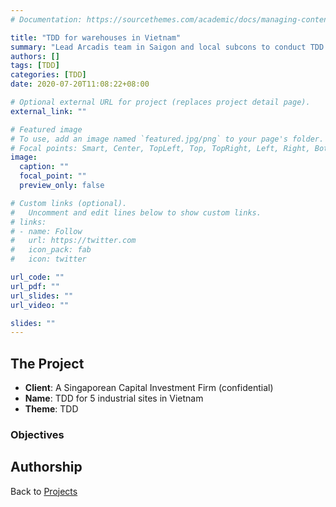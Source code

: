 ```yaml
---
# Documentation: https://sourcethemes.com/academic/docs/managing-content/

title: "TDD for warehouses in Vietnam"
summary: "Lead Arcadis team in Saigon and local subcons to conduct TDD and design compliance review for 5 industrial sites in North and South of VN for a Singaporean Capital Investment Firm"
authors: []
tags: [TDD]
categories: [TDD]
date: 2020-07-20T11:08:22+08:00

# Optional external URL for project (replaces project detail page).
external_link: ""

# Featured image
# To use, add an image named `featured.jpg/png` to your page's folder.
# Focal points: Smart, Center, TopLeft, Top, TopRight, Left, Right, BottomLeft, Bottom, BottomRight.
image:
  caption: ""
  focal_point: ""
  preview_only: false

# Custom links (optional).
#   Uncomment and edit lines below to show custom links.
# links:
# - name: Follow
#   url: https://twitter.com
#   icon_pack: fab
#   icon: twitter

url_code: ""
url_pdf: ""
url_slides: ""
url_video: ""

slides: ""
---
```


## The Project
- **Client**: A Singaporean Capital Investment Firm (confidential)
- **Name**: TDD for 5 industrial sites in Vietnam
- **Theme**: TDD

### Objectives




## Authorship


Back to [Projects](/project)
